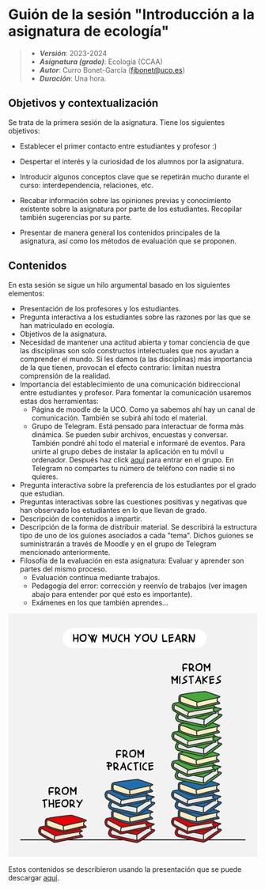 # Guión de la sesión "Introducción a la asignatura de ecología"


> + **_Versión_**: 2023-2024
> + **_Asignatura (grado)_**: Ecología (CCAA)
> + **_Autor_**: Curro Bonet-García (fjbonet@uco.es)
> + **_Duración_**: Una hora.



## Objetivos y contextualización 

Se trata de la primera sesión de la asignatura. Tiene los siguientes objetivos:

 + Establecer el primer contacto entre estudiantes y profesor :)

 + Despertar el interés y la curiosidad de los alumnos por la asignatura. 

 + Introducir algunos conceptos clave que se repetirán mucho durante el curso: interdependencia, relaciones, etc.

 + Recabar información sobre las opiniones previas y conocimiento existente sobre la asignatura por parte de los estudiantes. Recopilar también sugerencias por su parte.

 + Presentar de manera general los contenidos principales de la asignatura, así como los métodos de evaluación que se proponen. 

   

## Contenidos
En esta sesión se sigue un hilo argumental basado en los siguientes elementos:

+ Presentación de los profesores y los estudiantes.
+ Pregunta interactiva a los estudiantes sobre las razones por las que se han matriculado en ecología.
+ Objetivos de la asignatura.
+ Necesidad de mantener una actitud abierta y tomar conciencia de que las disciplinas son solo constructos intelectuales que nos ayudan a comprender el mundo. Si les damos (a las disciplinas) más importancia de la que tienen, provocan el efecto contrario: limitan nuestra comprensión de la realidad.
+ Importancia del establecimiento de una comunicación bidireccional entre estudiantes y profesor. Para fomentar la comunicación usaremos estas dos herramientas:
  + Página de moodle de la UCO. Como ya sabemos ahí hay un canal de comunicación. También se subirá ahí todo el material.
  + Grupo de Telegram. Está pensado para interactuar de forma más dinámica. Se pueden subir archivos, encuestas y conversar. También pondré ahí todo el material e informaré de eventos. Para unirte al grupo debes de instalar la aplicación en tu móvil u ordenador. Después haz click [aquí](https://t.me/+IKwjvQ5h9_dlODVk) para entrar en el grupo. En Telegram no compartes tu número de teléfono con nadie si no quieres.
+ Pregunta interactiva sobre la preferencia de los estudiantes por el grado que estudian.
+ Preguntas interactivas sobre las cuestiones positivas y negativas que han observado los estudiantes en lo que llevan de grado.
+ Descripción de contenidos a impartir.
+ Descripción de la forma de distribuir material. Se describirá la estructura tipo de uno de los guiones asociados a cada "tema". Dichos guiones se suministrarán a través de Moodle y en el grupo de Telegram mencionado anteriormente. 
+ Filosofía de la evaluación en esta asignatura: Evaluar y aprender son partes del mismo proceso. 
  + Evaluación continua mediante trabajos.
  + Pedagogía del error: corrección y reenvío de trabajos (ver imagen abajo para entender por qué esto es importante).
  + Exámenes en los que también aprendes... 

![error](https://github.com/aprendiendo-cosas/Te_intro_asignatura_ecologia_ccaa/raw/2023_2024/imagenes/errores.jpg)



Estos contenidos se describieron usando la presentación que se puede descargar [aquí](https://github.com/aprendiendo-cosas/Te_intro_asignatura_ecologia_ccaa/raw/2023_2024/presentacion/introduccion_ecologia.pptx). 







